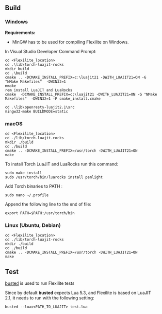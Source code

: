 ## Build

### Windows

**Requirements:**

* MinGW has to be used for compiling Flexilite on Windows.

In Visual Studio Developer Command Prompt:
```shell    
cd <Flexilite_location>
cd .\lib\torch-luajit-rocks
mkdir build
cd .\build
cmake .. -DCMAKE_INSTALL_PREFIX=c:\luajit21 -DWITH_LUAJIT21=ON -G "NMake Makefiles"  -DWIN32=1
nmake
rem install LuaJIT and LuaRocks
cmake  -DCMAKE_INSTALL_PREFIX=c:\luajit21 -DWITH_LUAJIT21=ON -G "NMake Makefiles"  -DWIN32=1 -P cmake_install.cmake
```

``` shell
cd .\lib\openresty-luajit2.1\src
mingw32-make BUILDMODE=static
```

### macOS

``` shell
cd <Flexilite_location>
cd ./lib/torch-luajit-rocks
mkdir ./build
cd ./build
cmake .. -DCMAKE_INSTALL_PREFIX=/usr/torch -DWITH_LUAJIT21=ON 
make
```

To install Torch LuaJIT and LuaRocks run this command:
```
sudo make install
sudo /usr/torch/bin/luarocks install penlight
```

Add Torch binaries to PATH :

```shell
sudo nano ~/.profile
```

Append the following line to the end of file:

```shell
export PATH=$PATH:/usr/torch/bin 

```
 

### Linux (Ubuntu, Debian)

``` shell
cd <Flexilite_location>
cd ./lib/torch-luajit-rocks
mkdir ./build
cd ./build
cmake .. -DCMAKE_INSTALL_PREFIX=/usr/torch -DWITH_LUAJIT21=ON 
make 
```

## Test

[busted](https://github.com/Olivine-Labs/busted) is used to run Flexilite tests

Since by default **busted** expects Lua 5.3, and Flexilite is based on LuaJIT 2.1,
it needs to run with the following setting:

```shell
busted --lua=<PATH_TO_LUAJIT> test.lua
```